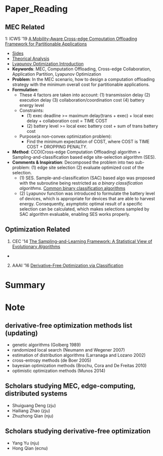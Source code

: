 # Paper_Reading
## MEC Related
1: ICWS '19 [A Mobility-Aware Cross-edge Computation Offloading Framework
for Partitionable Applications](https://www.researchgate.net/profile/Hailiang-Zhao-4/publication/335464610_A_Mobility-Aware_Cross-Edge_Computation_Offloading_Framework_for_Partitionable_Applications/links/5d7b8a024585155f1e3f2bca/A-Mobility-Aware-Cross-Edge-Computation-Offloading-Framework-for-Partitionable-Applications.pdf)
  - [Sides](http://hliangzhao.me/slides/cross_edge.pdf)
  - [Theorical Analysis](http://hliangzhao.me/papers/Theoretical_analysis.pdf)
  - [Lyapunov Optimization Introduction](http://hliangzhao.me/math/Lyapunov_optimization.pdf)
  - **Keywords**: MEC, Computation Offloading, Cross-edge Collaboration, Application Partition, Lyapunov Optimization
  - **Problem**: In the MEC scenario, how to design a computation offloading strategy with the minimum overall cost for partitionable applications.
  - **Formulation**: 
    - These 4 factors are taken into account: (1) transmission delay (2) execution delay (3) collaboration/coordination cost (4) battery energy level
    - Constraints:
      - (1) exec deadline >= maximum delay(trans + exec) + local exec delay + collaboration cost = TIME COST
      - (2) battery level >= local exec battery cost + sum of trans battery cost
    - Purpose(a non-convex optimization problem):
      - Find the minimum expectation of COST, where COST is TIME COST + DROPPING PENALTY.
  - **Method**: CCO(Cross-edge Computation Offloading) algorithm + Sampling-and-classification based edge site-selection algorithm (SES).
  - **Comments & Inspiration**: Decomposed the problem into two sub-problem: (1) edge site selection (2) evaluate optimized cost of the selection.
    - (1) SES. Sample-and-classification (SAC) based algo was proposed with the subroutine being restricted as *a binary classification algorithms*. [Common binary classification algorithms](https://towardsdatascience.com/top-10-binary-classification-algorithms-a-beginners-guide-feeacbd7a3e2)
    - (2) Lyapunov function was introduced to formulate the battery level of devices, which is appropriate for devices that are able to harvest energy. Consequently, asymptotic optimal result of a specific selection can be calculated, which makes selections sampled by SAC algorithm evaluable, enabling SES works properly.

## Optimization Related
1. CEC '14 [The Sampling-and-Learning Framework: A Statistical View of Evolutionary Algorithms](https://www.researchgate.net/publication/259893738_The_Sampling-and-Learning_Framework_A_Statistical_View_of_Evolutionary_Algorithms#fullTextFileContent)
  - 

2. AAAI '16 [Derivative-Free Optimization via Classification](https://www.researchgate.net/publication/303487232_Derivative-Free_Optimization_via_Classification)




# Summary



# Note

## derivative-free optimization methods list (updating)
  - genetic algorithms (Golberg 1989)
  - randomized local search (Neumann and Wegener 2007)
  - estimation of distribution algorithms (Larranaga and Lozano 2002)
  - cross-entropy methods (de Boer 2005)
  - bayesian optimization methods (Brochu, Cora and De Freitas 2010)
  - optimistic optimization methods (Munos 2014)

## Scholars studying MEC, edge-computing, distributed systems
  - Shuiguang Deng (zju)
  - Hailiang Zhao (zju)
  - Zhuzhong Qian (nju)

## Scholars studying derivative-free optimization
  - Yang Yu (nju)
  - Hong Qian (ecnu)


